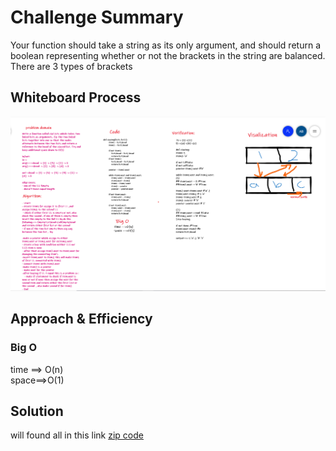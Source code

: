 # Challenge Summary

Your function should take a string as its only argument, and should return a boolean representing whether or not the brackets in the string are balanced. There are 3 types of brackets

## Whiteboard Process

![zipping](../../../imgs/zipping.png)

## Approach & Efficiency

### Big O

time ==> O(n) <br>
space==>O(1)

## Solution

will found all in this link [zip code](https://github.com/amarh-ayman/401_data-structures-and-algorithms/blob/main/Data-Structures/challenges/ll_zip/ll_zip.py)
